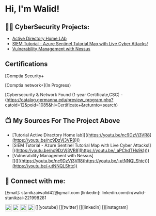 <h1>Hi, I'm Walid! 
<h2>👨‍💻 CyberSecurity Projects:</h2>


  - [Active Directory Home LAb]([https://github.com/joshmadakor1/Algorithms-Practice](https://youtu.be/nc9DzVj3VR8))
  - [SIEM Tutorial - Azure Sentinel Tutorial Map with Live Cyber Attacks!]([https://github.com/joshmadakor1/Algorithms-Practice](https://youtu.be/nc9DzVj3VR8))
  - [Vulnerability Management with Nessus]([https://github.com/joshmadakor1/Algorithms-Practice](https://youtu.be/nc9DzVj3VR8))

<h2> Certifications</h2>
[Comptia Security+

[Comptia network+](In Progress)

[Cybersecurity & Network Found (1-year Certificate,CSC) - (https://catalog.germanna.edu/preview_program.php?catoid=12&poid=1085&hl=Certificate+&returnto=search)




<h2>📺 My Sources For The Project Above</h2>

- [Tutorial Active Diractory Home lab][((https://youtu.be/nc9DzVj3VR8](https://youtu.be/nc9DzVj3VR8)))
- [SIEM Tutorial - Azure Sentinel Tutorial Map with Live Cyber Attacks!][((https://youtu.be/nc9DzVj3VR8](https://youtu.be/_aPChdTHs9k))))
- [Vulnerability Management with Nessus][[([[(https://youtu.be/nc9DzVj3VR8(https://youtu.be/-utNNQLShtc))](https://youtu.be/-utNNQLShtc))

<h2> 🤳 Connect with me:</h2>
[Email]: stanikzaiwalid42@gmail.com
[linkedin]: linkedin.com/in/walid-stanikzai-221998281

[<img align="left" alt="JoshMadakor | YouTube" width="22px" src="https://cdn.jsdelivr.net/npm/simple-icons@v3/icons/youtube.svg" />][youtube]
[<img align="left" alt="JoshMadakor | Twitter" width="22px" src="https://cdn.jsdelivr.net/npm/simple-icons@v3/icons/twitter.svg" />][twitter]
[<img align="left" alt="JoshMadakor | LinkedIn" width="22px" src="https://cdn.jsdelivr.net/npm/simple-icons@v3/icons/linkedin.svg" />][linkedin]
[<img align="left" alt="JoshMadakor | Instagram" width="22px" src="https://cdn.jsdelivr.net/npm/simple-icons@v3/icons/instagram.svg" />][instagram]





<!--
**joshmadakor1/joshmadakor1** is a ✨ _special_ ✨ repository because its `README.md` (this file) appears on your GitHub profile.

Here are some ideas to get you started:

- 🔭 I’m currently working on ...
- 🌱 I’m currently learning ...
- 👯 I’m looking to collaborate on ...
- 🤔 I’m looking for help with ...
- 💬 Ask me about ...
- 📫 How to reach me: ...
- 😄 Pronouns: ...
- ⚡ Fun fact: ...
-->
